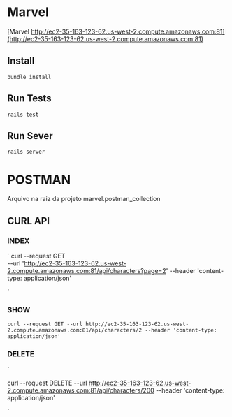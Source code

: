 # Marvel

[Marvel http://ec2-35-163-123-62.us-west-2.compute.amazonaws.com:81](http://ec2-35-163-123-62.us-west-2.compute.amazonaws.com:81)

## Install
`
bundle install
`

## Run Tests
`
rails test
`

## Run Sever
`
rails server
`

# POSTMAN

Arquivo na raiz da projeto marvel.postman_collection

## CURL API

### INDEX

`
curl --request GET \
  --url 'http://ec2-35-163-123-62.us-west-2.compute.amazonaws.com:81/api/characters?page=2' --header 'content-type: application/json'

`

### SHOW

`
curl --request GET --url http://ec2-35-163-123-62.us-west-2.compute.amazonaws.com:81/api/characters/2 --header 'content-type: application/json'
`

### DELETE

`

curl --request DELETE --url http://ec2-35-163-123-62.us-west-2.compute.amazonaws.com:81/api/characters/200 --header 'content-type: application/json'

`
